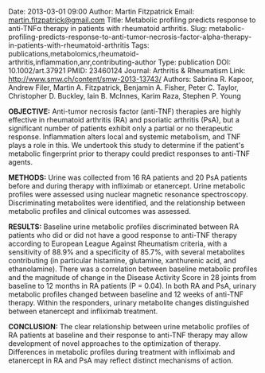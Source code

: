 Date: 2013-03-01 09:00
Author: Martin Fitzpatrick
Email: martin.fitzpatrick@gmail.com
Title: Metabolic profiling predicts response to anti-TNFα therapy in patients with rheumatoid arthritis.
Slug: metabolic-profiling-predicts-response-to-anti-tumor-necrosis-factor-alpha-therapy-in-patients-with-rheumatoid-arthritis
Tags: publications,metabolomics,rheumatoid-arthritis,inflammation,anr,contributing-author
Type: publication
DOI: 10.1002/art.37921
PMID: 23460124
Journal: Arthritis & Rheumatism
Link: http://www.smw.ch/content/smw-2013-13743/
Authors: Sabrina R. Kapoor, Andrew Filer, Martin A. Fitzpatrick, Benjamin A. Fisher, Peter C. Taylor, Christopher D. Buckley, Iain B. McInnes, Karim Raza, Stephen P. Young 

**OBJECTIVE:** Anti-tumor necrosis factor (anti-TNF) therapies are highly effective in
rheumatoid arthritis (RA) and psoriatic arthritis (PsA), but a
significant number of patients exhibit only a partial or no therapeutic
response. Inflammation alters local and systemic metabolism, and TNF
plays a role in this. We undertook this study to determine if the
patient's metabolic fingerprint prior to therapy could predict responses
to anti-TNF agents. 

**METHODS:** Urine was collected from 16 RA patients and 20 PsA patients before and
during therapy with infliximab or etanercept. Urine metabolic profiles
were assessed using nuclear magnetic resonance spectroscopy.
Discriminating metabolites were identified, and the relationship between
metabolic profiles and clinical outcomes was assessed.

**RESULTS:** Baseline urine metabolic profiles discriminated between RA patients who
did or did not have a good response to anti-TNF therapy according to
European League Against Rheumatism criteria, with a sensitivity of 88.9%
and a specificity of 85.7%, with several metabolites contributing (in
particular histamine, glutamine, xanthurenic acid, and ethanolamine).
There was a correlation between baseline metabolic profiles and the
magnitude of change in the Disease Activity Score in 28 joints from
baseline to 12 months in RA patients (P = 0.04). In both RA and PsA,
urinary metabolic profiles changed between baseline and 12 weeks of
anti-TNF therapy. Within the responders, urinary metabolite changes
distinguished between etanercept and infliximab treatment.

**CONCLUSION:** The clear relationship between urine metabolic profiles of RA patients
at baseline and their response to anti-TNF therapy may allow development
of novel approaches to the optimization of therapy. Differences in
metabolic profiles during treatment with infliximab and etanercept in RA
and PsA may reflect distinct mechanisms of action.